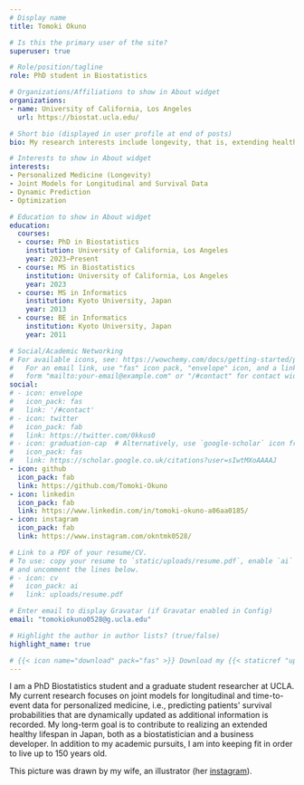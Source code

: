 ```yaml
---
# Display name
title: Tomoki Okuno

# Is this the primary user of the site?
superuser: true

# Role/position/tagline
role: PhD student in Biostatistics

# Organizations/Affiliations to show in About widget
organizations:
- name: University of California, Los Angeles
  url: https://biostat.ucla.edu/

# Short bio (displayed in user profile at end of posts)
bio: My research interests include longevity, that is, extending healthy lifespan by slowing, stopping, and even reversing the aging process.

# Interests to show in About widget
interests:
- Personalized Medicine (Longevity)
- Joint Models for Longitudinal and Survival Data
- Dynamic Prediction
- Optimization

# Education to show in About widget
education:
  courses:
  - course: PhD in Biostatistics
    institution: University of California, Los Angeles
    year: 2023−Present
  - course: MS in Biostatistics
    institution: University of California, Los Angeles
    year: 2023
  - course: MS in Informatics
    institution: Kyoto University, Japan
    year: 2013
  - course: BE in Informatics
    institution: Kyoto University, Japan
    year: 2011

# Social/Academic Networking
# For available icons, see: https://wowchemy.com/docs/getting-started/page-builder/#icons
#   For an email link, use "fas" icon pack, "envelope" icon, and a link in the
#   form "mailto:your-email@example.com" or "/#contact" for contact widget.
social:
# - icon: envelope
#   icon_pack: fas
#   link: '/#contact'
# - icon: twitter
#   icon_pack: fab
#   link: https://twitter.com/0kkus0
# - icon: graduation-cap  # Alternatively, use `google-scholar` icon from `ai` icon pack
#   icon_pack: fas
#   link: https://scholar.google.co.uk/citations?user=sIwtMXoAAAAJ
- icon: github
  icon_pack: fab
  link: https://github.com/Tomoki-Okuno
- icon: linkedin
  icon_pack: fab
  link: https://www.linkedin.com/in/tomoki-okuno-a06aa0185/
- icon: instagram
  icon_pack: fab
  link: https://www.instagram.com/okntmk0528/

# Link to a PDF of your resume/CV.
# To use: copy your resume to `static/uploads/resume.pdf`, enable `ai` icons in `params.toml`, 
# and uncomment the lines below.
# - icon: cv
#   icon_pack: ai
#   link: uploads/resume.pdf

# Enter email to display Gravatar (if Gravatar enabled in Config)
email: "tomokiokuno0528@g.ucla.edu"

# Highlight the author in author lists? (true/false)
highlight_name: true

# {{< icon name="download" pack="fas" >}} Download my {{< staticref "uploads/demo_resume.pdf" "newtab" >}}resumé (TBD){{< /staticref >}}.
---
```


I am a PhD Biostatistics student and a graduate student researcher at UCLA. My current research focuses on joint models for longitudinal and time-to-event data for personalized medicine, i.e., predicting patients' survival probabilities that are dynamically updated as additional information is recorded. My long-term goal is to contribute to realizing an extended healthy lifespan in Japan, both as a biostatistician and a business developer. In addition to my academic pursuits, I am into keeping fit in order to live up to 150 years old.

This picture was drawn by my wife, an illustrator (her [instagram](https://www.instagram.com/satoko_artwork/)).
